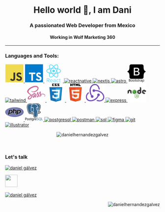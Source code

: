 <h1 align="center">Hello world 👋, I am Dani</h1>
<h3 align="center">A passionated Web Developer from Mexico</h3>
<h4 align="center">Working in <b>Wolf Marketing 360</b></h4>
<hr />

<!--Hello World I am Dany-->
<!--
<h3 align="le>Lenguajes y herramien
<p align="tp" wi//src="ht/aw.githubusercontent.com/odev/css3/css3-original-wordmark.svlt="  height="40="https://wwwarget=lanrefe"> <img src=rcnt.com/devon/on/icons/vg" altss" width="40" ="40"/> </a> href="https://www.typescrip/""blank" rel="noreferrer">src="hraw.githuburent.cevicons/devicon/master/icons/typescript/typescpt-original.svg" alt="typescriptdth="40" height="40"/> </a> </p>
https://cdn.worldvectorlogo.com/logos/nextjs-2.
https://daniel-galvez-website.netlify.app/img/next.png -->

<h3 align="left">Languages and Tools:</h3>
<p align="left">
   <a
    href="https://developer.mozilla.org/en-US/docs/Web/JavaScript"
    target="_blank"
    rel="noreferrer"
  >
    <img
      src="https://raw.githubusercontent.com/devicons/devicon/master/icons/javascript/javascript-original.svg"
      alt="javascript"
      width="60"
      height="60"
    />
  </a>
  <a href="https://www.typescriptlang.org/" target="_blank" rel="noreferrer">
    <img
      src="https://raw.githubusercontent.com/devicons/devicon/master/icons/typescript/typescript-original.svg"
      alt="typescript"
      width="60"
      height="60"
    />
  </a>
   <a href="https://reactjs.org/" target="_blank" rel="noreferrer">
    <img
      src="https://raw.githubusercontent.com/devicons/devicon/master/icons/react/react-original-wordmark.svg"
      alt="react"
      width="60"
      height="60"
    />
  </a>
  <a href="https://reactnative.dev/" target="_blank" rel="noreferrer">
    <img
      src="https://daniel-galvez-website.netlify.app/img/native.png"
      alt="reactnative"
      width="60"
      height="60"
    />
  </a>
  <a href="https://nextjs.org/" target="_blank" rel="noreferrer">
    <img
      src="https://daniel-galvez-website.netlify.app/img/next.png"
      alt="nextjs"
      width="60"
      height="60"
    />
  </a>
    <a href="" target="_blank" rel="noreferrer">
    <img
      src="https://astro.build/assets/press/astro-icon-light-gradient.svg"
      alt="astro"
      width="60"
      height="60"
    />
  </a>
 
  <a href="https://getbootstrap.com" target="_blank" rel="noreferrer">
    <img
      src="https://raw.githubusercontent.com/devicons/devicon/master/icons/bootstrap/bootstrap-plain-wordmark.svg"
      alt="bootstrap"
      width="60"
      height="60"
    />
  </a>
    <a href="https://tailwindcss.com/" target="_blank" rel="noreferrer">
    <img
      src="https://www.vectorlogo.zone/logos/tailwindcss/tailwindcss-icon.svg"
      alt="tailwind"
      width="60"
      height="60"
    />
  </a>
    <a href="https://sass-lang.com" target="_blank" rel="noreferrer">
    <img
      src="https://raw.githubusercontent.com/devicons/devicon/master/icons/sass/sass-original.svg"
      alt="sass"
      width="60"
      height="60"
    />
  </a>


  <a href="https://www.w3schools.com/css/" target="_blank" rel="noreferrer">
    <img
      src="https://raw.githubusercontent.com/devicons/devicon/master/icons/css3/css3-original-wordmark.svg"
      alt="css3"
      width="60"
      height="60"
    />
  </a>

  <a href="https://www.w3.org/html/" target="_blank" rel="noreferrer">
    <img
      src="https://raw.githubusercontent.com/devicons/devicon/master/icons/html5/html5-original-wordmark.svg"
      alt="html5"
      width="60"
      height="60"
    />
  </a>
  
  <a href="https://redux.js.org" target="_blank" rel="noreferrer">
    <img
      src="https://raw.githubusercontent.com/devicons/devicon/master/icons/redux/redux-original.svg"
      alt="redux"
      width="60"
      height="60"
    />
  </a>

  <a href="https://expressjs.com" target="_blank" rel="noreferrer">
    <img
      src="https://daniel-galvez-website.netlify.app/img/expressjs_logo.png"
      alt="express"
      width="60"
      height="60"
    />
  </a>
  <a href="https://nodejs.org" target="_blank" rel="noreferrer">
    <img
      src="https://raw.githubusercontent.com/devicons/devicon/master/icons/nodejs/nodejs-original-wordmark.svg"
      alt="nodejs"
      width="60"
      height="60"
    />
  </a>
  <a href="https://www.php.net" target="_blank" rel="noreferrer">
    <img
      src="https://raw.githubusercontent.com/devicons/devicon/master/icons/php/php-original.svg"
      alt="php"
      width="60"
      height="60"
    />
  </a>
  <a href="https://www.postgresql.org" target="_blank" rel="noreferrer">
    <img
      src="https://raw.githubusercontent.com/devicons/devicon/master/icons/postgresql/postgresql-original-wordmark.svg"
      alt="postgresql"
      width="60"
      height="60"
    />
  </a>
  <a href="" target="_blank" rel="noreferrer">
    <img
      src="https://brandslogos.com/wp-content/uploads/images/large/mysql-logo-1.png"
      alt="postgresql"
      width="60"
      height="60"
    />
  </a>
  <a href="https://postman.com" target="_blank" rel="noreferrer">
    <img
      src="https://www.vectorlogo.zone/logos/getpostman/getpostman-icon.svg"
      alt="postman"
      width="60"
      height="60"
    />
  </a>
  <a href="" target="_blank" rel="noreferrer">
    <img
      src="https://daniel-galvez-website.netlify.app/img/sql.png"
      alt="sql"
      width="60"
      height="60"
    />
  </a>
    <a href="https://www.figma.com/" target="_blank" rel="noreferrer">
    <img
      src="https://www.vectorlogo.zone/logos/figma/figma-icon.svg"
      alt="figma"
      width="60"
      height="60"
    />
  </a>
  <a href="https://git-scm.com/" target="_blank" rel="noreferrer">
    <img
      src="https://www.vectorlogo.zone/logos/git-scm/git-scm-icon.svg"
      alt="git"
      width="60"
      height="60"
    />
  </a>
    <a
    href="https://www.adobe.com/in/products/illustrator.html"
    target="_blank"
    rel="noreferrer">
    <img
      src="https://www.vectorlogo.zone/logos/adobe_illustrator/adobe_illustrator-icon.svg"
      alt="illustrator"
      width="60"
      height="60"
    />
  </a>
</p>

<!--
<hr>

[![Top Langs](https://github-readme-stats.vercel.app/api/top-langs/?username=DanielHernandezGalvez&layout)](https://github.com/anuraghazra/github-readme-stats)
-->

<p align="center">
  <img
    align="center"
    src="https://github-readme-stats.vercel.app/api/top-langs?username=danielhernandezgalvez&show_icons=true&title_color=e3b023&text_color=e6e6e6&bg_color=1a1a1a&locale=en&layout=compact"
    alt="danielhernandezgalvez"
  />
</p>

<br />

<!--
<hr>
<details>
  <summary>CV</summary>

  <summary>Información Personal</summary>
  
  - Nombre: Daniel Alejandro Hernández Gálvez
  - Ubicación: Zapopan Jal, México UTC-6
  - Email: hernandezgalvezalejandro@gmail.com
  - Website: [daniel-galvez-website.netlify.app](https://daniel-galvez-website.netlify.app/)
  - LinkedIn: [linkedin.com/in/-daniel-galvez-dev/](https://www.linkedin.com/in/-daniel-galvez-dev/)
  - GitHub: [github.com/DanielHernandezGalvez](https://github.com/DanielHernandezGalvez)

  <summary>Experiencia</summary>
  
  ### Núcleo de Diagnóstico
  #### Programador Analista - Enero 2023 - Presente
  Mi principal responsabilidad es desarrollar el frontend de los diversos microservicios de la empresa, lo cual ha resultado en una reducción significativa en el tiempo de ejecución.
  Tecnologías utilizadas: Next.js, React.js, JavaScript puro, CSS y Bootstrap.

  ### Emporia X
  #### Diseñador Gráfico - Abril 2022 - Enero 2023
  Diseño publicitario y maquetación web. A través de esto, descubrí mi pasión por el desarrollo de software.
  Tecnologías utilizadas: Figma, Illustrator, HTML y CSS.

  <summary>Habilidades</summary>
  
  - Programación: Javascript, PHP
  - Diseño web: HTML, CSS, Wordpress y SCSS
  - Frameworks: React.js, Next.js, Bootstrap y Express
  - Diseño: Figma, Illustrator y Photoshop
  - Herramientas: Git, Notion y Monday
  - Idiomas: Inglés B1 (Intermedio)

  <summary>Educación</summary>
  
  - Bootcamp de Desarrollo FullStack - SoyHenry
  - Carrera de Desarrollo Frontend - CoderHouse
  - Licenciatura en Relaciones Públicas y Comunicación - Universidad de Guadalajara
  </details>
<hr>
-->

<h3 align="left">Let's talk</h3>
<p align="left">
  <a
    href="https://www.linkedin.com/in/-daniel-g%C3%A1lvez-70a897230/"
    target="_blank"
    ><img
      src="https://cdn-icons-png.flaticon.com/128/145/145807.png"
      alt="daniel gálvez"
      height="40"
      width="40"
  /></a>

  <a href="https://daniel-galvez-website.netlify.app/"
    ><img
      src="https://cdn-icons-png.flaticon.com/128/3003/3003511.png"
      height="40"
      width="40"
  /></a>
</p>
<p>
  <a href="mailto:hernandezgalvezalejandro@gmail.com" target="_blank"
    ><img
      src="https://cdn-icons-png.flaticon.com/128/732/732200.png"
      alt="daniel gálvez"
      height="40"
      width="40"
  /></a>
</p>

<p align="right">
  <img
    src="https://komarev.com/ghpvc/?username=danielhernandezgalvez&label=Profile%20views&color=e3b041&style=flat"
    alt="danielhernandezgalvez"
  />
</p>
